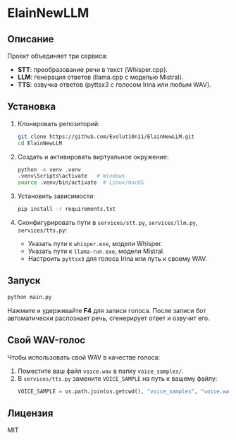 # ElainNewLLM

## Описание
Проект объединяет три сервиса:
- **STT**: преобразование речи в текст (Whisper.cpp).
- **LLM**: генерация ответов (llama.cpp с моделью Mistral).
- **TTS**: озвучка ответов (pyttsx3 с голосом Irina или любым WAV).

## Установка

1. Клонировать репозиторий:
   ```bash
   git clone https://github.com/Evolut10n11/ElainNewLLM.git
   cd ElainNewLLM
   ```

2. Создать и активировать виртуальное окружение:
   ```bash
   python -m venv .venv
   .venv\Scripts\activate   # Windows
   source .venv/bin/activate  # Linux/macOS
   ```

3. Установить зависимости:
   ```bash
   pip install -r requirements.txt
   ```

4. Сконфигурировать пути в `services/stt.py`, `services/llm.py`, `services/tts.py`:
   - Указать пути к `whisper.exe`, модели Whisper.
   - Указать пути к `llama-run.exe`, модели Mistral.
   - Настроить `pyttsx3` для голоса Irina или путь к своему WAV.

## Запуск

```bash
python main.py
```

Нажмите и удерживайте **F4** для записи голоса. После записи бот автоматически распознает речь, сгенерирует ответ и озвучит его.

## Свой WAV-голос

Чтобы использовать свой WAV в качестве голоса:
1. Поместите ваш файл `voice.wav` в папку `voice_samples/`.
2. В `services/tts.py` замените `VOICE_SAMPLE` на путь к вашему файлу:
   ```python
   VOICE_SAMPLE = os.path.join(os.getcwd(), "voice_samples", "voice.wav")
   ```

## Лицензия
MIT
